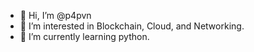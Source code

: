 - 👋 Hi, I’m @p4pvn
- 👀 I’m interested in Blockchain, Cloud, and Networking.
- 🌱 I’m currently learning python.

